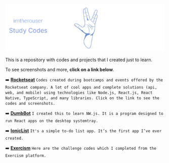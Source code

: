 <div align="center">
  <a href="https://github.com/imtherouser/Studies#🖖">
    <img alt="Banner Image" src="assets/Studies-vulcan-salute.png" />
  </a>
</div>

This is a repository with codes and projects that I created just to learn.

To see screenshots and more, **click on a link below**.

➡️ **[Rocketseat](https://github.com/imtherouser/Studies/tree/master/study-codes/Rocketseat#🚀)** `Codes created during bootcamps and events offered by the Rocketseat company. A lot of cool apps and complete solutions (api, web, and mobile) using technologies like Node.js, React.js, React Native, TypeScript, and many libraries. Click on the link to see the codes and screenshots.`

➡️ **[DumbBot](https://github.com/imtherouser/Studies/tree/master/study-codes/Others/DumbBot#🤖)** `I created this to learn NW.js. It is a program designed to run React apps on the desktop systemtray.`

➡️ **[IonicList](https://github.com/imtherouser/Studies/tree/master/study-codes/Others/IonicList#🖖)** `It's a simple to-do list app. It’s the first app I’ve ever created.`

➡️ **[Exercism](https://github.com/imtherouser/Studies/tree/master/study-codes/Exercism#🖖)** `Here are the challenge codes which I completed from the Exercism platform.`
